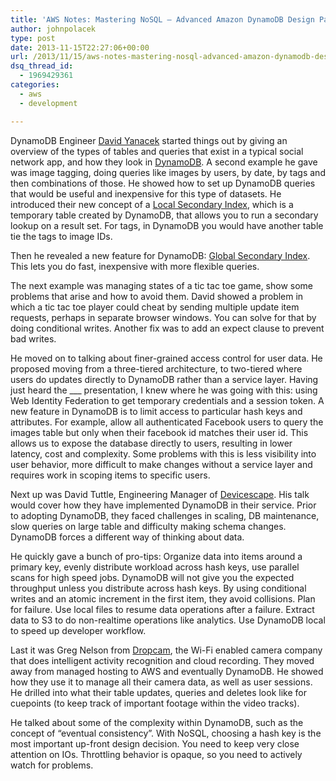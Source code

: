```yaml
---
title: 'AWS Notes: Mastering NoSQL – Advanced Amazon DynamoDB Design Patterns for Ultra-High Performance Apps'
author: johnpolacek
type: post
date: 2013-11-15T22:27:06+00:00
url: /2013/11/15/aws-notes-mastering-nosql-advanced-amazon-dynamodb-design-patterns-ultra-high-performance-apps/
dsq_thread_id:
  - 1969429361
categories:
  - aws
  - development

---
```


DynamoDB Engineer [David Yanacek][1] started things out by giving an overview of the types of tables and queries that exist in a typical social network app, and how they look in [DynamoDB][2]. A second example he gave was image tagging, doing queries like images by users, by date, by tags and then combinations of those. He showed how to set up DynamoDB queries that would be useful and inexpensive for this type of datasets. He introduced their new concept of a [Local Secondary Index][3], which is a temporary table created by DynamoDB, that allows you to run a secondary lookup on a result set. For tags, in DynamoDB you would have another table tie the tags to image IDs.

Then he revealed a new feature for DynamoDB: [Global Secondary Index][4]. This lets you do fast, inexpensive with more flexible queries.

The next example was managing states of a tic tac toe game, show some problems that arise and how to avoid them. David showed a problem in which a tic tac toe player could cheat by sending multiple update item requests, perhaps in separate browser windows. You can solve for that by doing conditional writes. Another fix was to add an expect clause to prevent bad writes. 

He moved on to talking about finer-grained access control for user data. He proposed moving from a three-tiered architecture, to two-tiered where users do updates directly to DynamoDB rather than a service layer. Having just heard the \___ presentation, I knew where he was going with this: using Web Identity Federation to get temporary credentials and a session token. A new feature in DynamoDB is to limit access to particular hash keys and attributes. For example, allow all authenticated Facebook users to query the images table but only when their facebook id matches their user id. This allows us to expose the database directly to users, resulting in lower latency, cost and complexity. Some problems with this is less visibility into user behavior, more difficult to make changes without a service layer and requires work in scoping items to specific users.

Next up was David Tuttle, Engineering Manager of [Devicescape][5]. His talk would cover how they have implemented DynamoDB in their service. Prior to adopting DynamoDB, they faced challenges in scaling, DB maintenance, slow queries on large table and difficulty making schema changes. DynamoDB forces a different way of thinking about data. 

He quickly gave a bunch of pro-tips: Organize data into items around a primary key, evenly distribute workload across hash keys, use parallel scans for high speed jobs. DynamoDB will not give you the expected throughput unless you distribute across hash keys. By using conditional writes and an atomic increment in the first item, they avoid collisions. Plan for failure. Use local files to resume data operations after a failure. Extract data to S3 to do non-realtime operations like analytics. Use DynamoDB local to speed up developer workflow.

Last it was Greg Nelson from [Dropcam][6], the Wi-Fi enabled camera company that does intelligent activity recognition and cloud recording. They moved away from managed hosting to AWS and eventually DynamoDB. He showed how they use it to manage all their camera data, as well as user sessions. He drilled into what their table updates, queries and deletes look like for cuepoints (to keep track of important footage within the video tracks).

He talked about some of the complexity within DynamoDB, such as the concept of “eventual consistency”. With NoSQL, choosing a hash key is the most important up-front design decision. You need to keep very close attention on IOs. Throttling behavior is opaque, so you need to actively watch for problems.

 [1]: https://twitter.com/dyanacek
 [2]: http://aws.amazon.com/dynamodb/
 [3]: http://docs.aws.amazon.com/amazondynamodb/latest/developerguide/LSI.html
 [4]: http://aws.typepad.com/aws/2013/11/coming-soon-global-secondary-indexes-for-amazon-dynamodb.html?utm_source=feedburner&utm_medium=feed&utm_campaign=Feed%3A+AmazonWebServicesBlog+(Amazon+Web+Services+Blog)
 [5]: http://devicescape.com
 [6]: https://www.dropcam.com/